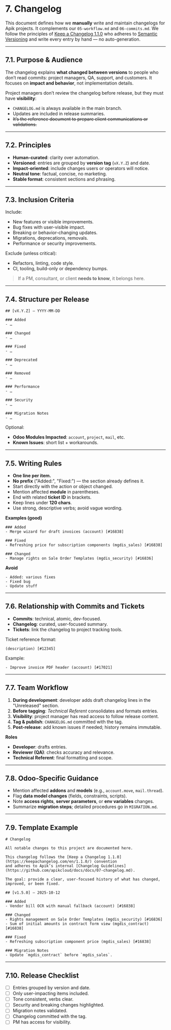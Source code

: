 # 7. Changelog

This document defines how we **manually** write and maintain changelogs for Apik projects.
It complements our `05-workflow.md` and `06-commits.md`. We follow the principles of [Keep a Changelog 1.1.0](https://keepachangelog.com/en/1.1.0/) who adheres to [Semantic Versioning](https://semver.org/spec/v2.0.0.html) and write every entry by hand — no auto-generation.

---

## 7.1. Purpose & Audience

The changelog explains **what changed between versions** to people who don’t read commits:
project managers, QA, support, and customers. It focuses on **impact and behavior**, not implementation details.

Project managers don’t review the changelog before release, but they must have **visibility**:
- `CHANGELOG.md` is always available in the main branch.
- Updates are included in release summaries.
- ~~It’s the reference document to prepare client communications or validations.~~

---

## 7.2. Principles

- **Human-curated**: clarity over automation.
- **Versioned**: entries are grouped by **version tag** (`vX.Y.Z`) and date.
- **Impact-oriented**: include changes users or operators will notice.
- **Neutral tone**: factual, concise, no marketing.
- **Stable format**: consistent sections and phrasing.

---

## 7.3. Inclusion Criteria

Include:
- New features or visible improvements.
- Bug fixes with user-visible impact.
- Breaking or behavior-changing updates.
- Migrations, deprecations, removals.
- Performance or security improvements.

Exclude (unless critical):
- Refactors, linting, code style.
- CI, tooling, build-only or dependency bumps.

> If a PM, consultant, or client **needs to know**, it belongs here.

---

## 7.4. Structure per Release

```
## [vX.Y.Z] — YYYY-MM-DD

### Added
- …

### Changed
- …

### Fixed
- …

### Deprecated
- …

### Removed
- …

### Performance
- …

### Security
- …

### Migration Notes
- …
```

Optional:
- **Odoo Modules Impacted**: `account`, `project`, `mail`, etc.
- **Known Issues**: short list + workarounds.

---

## 7.5. Writing Rules

- **One line per item.**
- **No prefix** ("Added:", "Fixed:") — the section already defines it.
- Start directly with the action or object changed.
- Mention affected **module** in parentheses.
- End with related **ticket ID** in brackets.
- Keep lines under **120 chars**.
- Use strong, descriptive verbs; avoid vague wording.

**Examples (good)**
```
### Added
- Merge wizard for draft invoices (account) [#16838]

### Fixed
- Refreshing price for subscription components (mgdis_sales) [#16838]

### Changed
- Manage rights on Sale Order Templates (mgdis_security) [#16836]
```

**Avoid**
```
- Added: various fixes
- Fixed bug
- Update stuff
```

---

## 7.6. Relationship with Commits and Tickets

- **Commits**: technical, atomic, dev-focused.
- **Changelog**: curated, user-focused summary.
- **Tickets**: link the changelog to project tracking tools.

Ticket reference format:
```
(description) [#12345]
```

Example:
```
- Improve invoice PDF header (account) [#17021]
```

---

## 7.7. Team Workflow

1. **During development**: developer adds draft changelog lines in the "Unreleased" section.
2. **Before tagging**: *Technical Referent* consolidates and formats entries.
3. **Visibility**: project manager has read access to follow release content.
4. **Tag & publish**: `CHANGELOG.md` committed with the tag.
5. **Post-release**: add known issues if needed; history remains immutable.

**Roles**
- **Developer**: drafts entries.
- **Reviewer (QA)**: checks accuracy and relevance.
- **Technical Referent**: final formatting and scope.

---

## 7.8. Odoo-Specific Guidance

- Mention affected **addons** and **models** (e.g., `account.move`, `mail.thread`).
- Flag **data model changes** (fields, constraints, scripts).
- Note **access rights**, **server parameters**, or **env variables** changes.
- Summarize **migration steps**; detailed procedures go in `MIGRATION.md`.

---

## 7.9. Template Example

```
# Changelog

All notable changes to this project are documented here.

This changelog follows the [Keep a Changelog 1.1.0](https://keepachangelog.com/en/1.1.0/) convention  
and adheres to Apik’s internal [Changelog Guidelines](https://github.com/apikcloud/docs/docs/07-changelog.md).

The goal: provide a clear, user-focused history of what has changed, improved, or been fixed.

## [v1.5.0] — 2025-10-12

### Added
- Vendor bill OCR with manual fallback (account) [#16838]

### Changed
- Rights management on Sale Order Templates (mgdis_security) [#16836]
- Sum of initial amounts in contract form view (mgdis_contract) [#16838]

### Fixed
- Refreshing subscription component price (mgdis_sales) [#16838]

### Migration Notes
- Update `mgdis_contract` before `mgdis_sales`.
```

---

## 7.10. Release Checklist

- [ ] Entries grouped by version and date.
- [ ] Only user-impacting items included.
- [ ] Tone consistent, verbs clear.
- [ ] Security and breaking changes highlighted.
- [ ] Migration notes validated.
- [ ] Changelog committed with the tag.
- [ ] PM has access for visibility.
